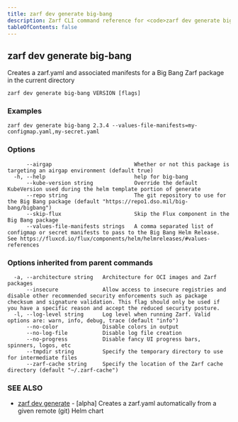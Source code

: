 ```yaml
---
title: zarf dev generate big-bang
description: Zarf CLI command reference for <code>zarf dev generate big-bang</code>.
tableOfContents: false
---
```


<!-- Page generated by Zarf; DO NOT EDIT -->

## zarf dev generate big-bang

Creates a zarf.yaml and associated manifests for a Big Bang Zarf package in the current directory

```
zarf dev generate big-bang VERSION [flags]
```

### Examples

```
zarf dev generate big-bang 2.3.4 --values-file-manifests=my-configmap.yaml,my-secret.yaml
```

### Options

```
      --airgap                          Whether or not this package is targeting an airgap environment (default true)
  -h, --help                            help for big-bang
      --kube-version string             Override the default KubeVersion used during the helm template portion of generate
      --repo string                     The git repository to use for the Big Bang package (default "https://repo1.dso.mil/big-bang/bigbang")
      --skip-flux                       Skip the Flux component in the Big Bang package
      --values-file-manifests strings   A comma separated list of configmap or secret manifests to pass to the Big Bang Helm Release. See https://fluxcd.io/flux/components/helm/helmreleases/#values-references
```

### Options inherited from parent commands

```
  -a, --architecture string   Architecture for OCI images and Zarf packages
      --insecure              Allow access to insecure registries and disable other recommended security enforcements such as package checksum and signature validation. This flag should only be used if you have a specific reason and accept the reduced security posture.
  -l, --log-level string      Log level when running Zarf. Valid options are: warn, info, debug, trace (default "info")
      --no-color              Disable colors in output
      --no-log-file           Disable log file creation
      --no-progress           Disable fancy UI progress bars, spinners, logos, etc
      --tmpdir string         Specify the temporary directory to use for intermediate files
      --zarf-cache string     Specify the location of the Zarf cache directory (default "~/.zarf-cache")
```

### SEE ALSO

* [zarf dev generate](/commands/zarf_dev_generate/)	 - [alpha] Creates a zarf.yaml automatically from a given remote (git) Helm chart

